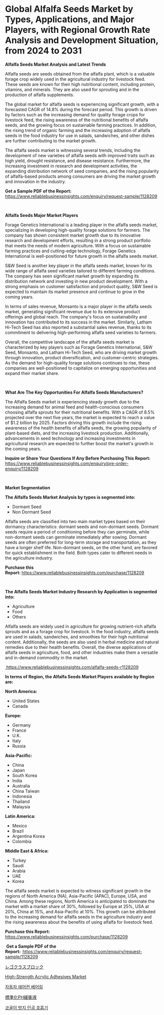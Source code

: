 <p><h1>Global Alfalfa Seeds Market by Types, Applications, and Major Players, with Regional Growth Rate Analysis and Development Situation, from 2024 to 2031</h1></p><p><strong>Alfalfa Seeds Market Analysis and Latest Trends</strong></p>
<p><p>Alfalfa seeds are seeds obtained from the alfalfa plant, which is a valuable forage crop widely used in the agricultural industry for livestock feed. These seeds are known for their high nutritional content, including protein, vitamins, and minerals. They are also used for sprouting and in the production of alfalfa supplements.</p><p>The global market for alfalfa seeds is experiencing significant growth, with a forecasted CAGR of 14.8% during the forecast period. This growth is driven by factors such as the increasing demand for quality forage crops for livestock feed, the rising awareness of the nutritional benefits of alfalfa seeds, and the growing focus on sustainable farming practices. In addition, the rising trend of organic farming and the increasing adoption of alfalfa seeds in the food industry for use in salads, sandwiches, and other dishes are further contributing to the market growth.</p><p>The alfalfa seeds market is witnessing several trends, including the development of new varieties of alfalfa seeds with improved traits such as high yield, drought resistance, and disease resistance. Furthermore, the increasing investment in research and development activities, the expanding distribution network of seed companies, and the rising popularity of alfalfa-based products among consumers are driving the market growth and innovation in the industry.</p></p>
<p><strong>Get a Sample PDF of the Report:&nbsp;</strong> <a href="https://www.reliablebusinessinsights.com/enquiry/request-sample/1128209">https://www.reliablebusinessinsights.com/enquiry/request-sample/1128209</a></p>
<p>&nbsp;</p>
<p><strong>Alfalfa Seeds Major Market Players</strong></p>
<p><p>Forage Genetics International is a leading player in the alfalfa seeds market, specializing in developing high-quality forage solutions for farmers. The company has shown consistent market growth due to its innovative research and development efforts, resulting in a strong product portfolio that meets the needs of modern agriculture. With a focus on sustainable farming practices and cutting-edge technology, Forage Genetics International is well-positioned for future growth in the alfalfa seeds market.</p><p>S&W Seed is another key player in the alfalfa seeds market, known for its wide range of alfalfa seed varieties tailored to different farming conditions. The company has seen significant market growth by expanding its distribution network and investing in new product development. With a strong emphasis on customer satisfaction and product quality, S&W Seed is expected to maintain its market presence and continue to grow in the coming years.</p><p>In terms of sales revenue, Monsanto is a major player in the alfalfa seeds market, generating significant revenue due to its extensive product offerings and global reach. The company's focus on sustainability and innovation has contributed to its success in the market. Similarly, Latham Hi-Tech Seed has also reported a substantial sales revenue, thanks to its commitment to delivering high-performing alfalfa seed varieties to farmers.</p><p>Overall, the competitive landscape of the alfalfa seeds market is characterized by key players such as Forage Genetics International, S&W Seed, Monsanto, and Latham Hi-Tech Seed, who are driving market growth through innovation, product diversification, and customer-centric strategies. As the demand for high-quality forage solutions continues to rise, these companies are well-positioned to capitalize on emerging opportunities and expand their market share.</p></p>
<p>&nbsp;</p>
<p><strong>What Are The Key Opportunities For Alfalfa Seeds Manufacturers?</strong></p>
<p><p>The Alfalfa Seeds market is experiencing steady growth due to the increasing demand for animal feed and health-conscious consumers choosing alfalfa sprouts for their nutritional benefits. With a CAGR of 8.5% projected over the next five years, the market is expected to reach a value of $1.2 billion by 2025. Factors driving this growth include the rising awareness of the health benefits of alfalfa seeds, the growing popularity of plant-based diets, and the increasing livestock production. Additionally, advancements in seed technology and increasing investments in agricultural research are expected to further boost the market's growth in the coming years.</p></p>
<p><strong>Inquire or Share Your Questions If Any Before Purchasing This Report:</strong> <a href="https://www.reliablebusinessinsights.com/enquiry/pre-order-enquiry/1128209">https://www.reliablebusinessinsights.com/enquiry/pre-order-enquiry/1128209</a></p>
<p>&nbsp;</p>
<p><strong>Market Segmentation</strong></p>
<p><strong>The Alfalfa Seeds Market Analysis by types is segmented into:</strong></p>
<p><ul><li>Dormant Seed</li><li>Non Dormant Seed</li></ul></p>
<p><p>Alfalfa seeds are classified into two main market types based on their dormancy characteristics: dormant seeds and non-dormant seeds. Dormant seeds require a period of conditioning before they can germinate, while non-dormant seeds can germinate immediately after sowing. Dormant seeds are often preferred for long-term storage and transportation, as they have a longer shelf life. Non-dormant seeds, on the other hand, are favored for quick establishment in the field. Both types cater to different needs in the agriculture industry.</p></p>
<p><strong>Purchase this Report:&nbsp;</strong><a href="https://www.reliablebusinessinsights.com/purchase/1128209">https://www.reliablebusinessinsights.com/purchase/1128209</a></p>
<p>&nbsp;</p>
<p><strong>The Alfalfa Seeds Market Industry Research by Application is segmented into:</strong></p>
<p><ul><li>Agriculture</li><li>Food</li><li>Others</li></ul></p>
<p><p>Alfalfa seeds are widely used in agriculture for growing nutrient-rich alfalfa sprouts and as a forage crop for livestock. In the food industry, alfalfa seeds are used in salads, sandwiches, and smoothies for their high nutritional content. Additionally, the seeds are also used in herbal medicine and natural remedies due to their health benefits. Overall, the diverse applications of alfalfa seeds in agriculture, food, and other industries make them a versatile and in-demand commodity in the market.</p></p>
<p><a href="https://www.reliablebusinessinsights.com/alfalfa-seeds-r1128209">&nbsp;https://www.reliablebusinessinsights.com/alfalfa-seeds-r1128209</a></p>
<p><strong>In terms of Region, the Alfalfa Seeds Market Players available by Region are:</strong></p>
<p>
    <p> <strong> North America: </strong>
        <ul>
            <li>United States</li>
            <li>Canada</li>
        </ul>
        </p> 
    <p> <strong> Europe: </strong>
        <ul>
            <li>Germany</li>
            <li>France</li>
            <li>U.K.</li>
            <li>Italy</li>
            <li>Russia</li>
        </ul>
        </p> 
    <p> <strong> Asia-Pacific: </strong>
        <ul>
            <li>China</li>
            <li>Japan</li>
            <li>South Korea</li>
            <li>India</li>
            <li>Australia</li>
            <li>China Taiwan</li>
            <li>Indonesia</li>
            <li>Thailand</li>
            <li>Malaysia</li>
        </ul>
        </p> 
    <p> <strong> Latin America: </strong>
        <ul>
            <li>Mexico</li>
            <li>Brazil</li>
            <li>Argentina Korea</li>
            <li>Colombia</li>
        </ul>
        </p> 
    <p> <strong> Middle East & Africa: </strong>
        <ul>
            <li>Turkey</li>
            <li>Saudi</li>
            <li>Arabia</li>
            <li>UAE</li>
            <li>Korea</li>
        </ul>
    </p>
    </p>
<p><p>The alfalfa seeds market is expected to witness significant growth in the regions of North America (NA), Asia-Pacific (APAC), Europe, USA, and China. Among these regions, North America is anticipated to dominate the market with a market share of 30%, followed by Europe at 25%, USA at 20%, China at 15%, and Asia-Pacific at 10%. This growth can be attributed to the increasing demand for alfalfa seeds in the agriculture industry and the rising awareness about the benefits of using alfalfa for livestock feed.</p></p>
<p><strong>Purchase this Report: </strong><a href="https://www.reliablebusinessinsights.com/purchase/1128209">https://www.reliablebusinessinsights.com/purchase/1128209</a></p>
<p>&nbsp;<strong>Get a Sample PDF of the Report:&nbsp;&nbsp;</strong><a href="https://www.reliablebusinessinsights.com/enquiry/request-sample/1128209">https://www.reliablebusinessinsights.com/enquiry/request-sample/1128209</a></p>
<p><strong></strong></p>
<p><p><a href="https://github.com/efcvopdgkdx128/Market-Research-Report-List-2/blob/main/7474400119603.md">レゴクラスブロック</a></p><p><a href="https://github.com/mhrnetwork1/Market-Research-Report-List-1/blob/main/high-strength-acrylic-adhesives-market.md">High-Strength Acrylic Adhesives Market</a></p><p><a href="https://github.com/trmesnao7959541/Market-Research-Report-List-2/blob/main/1415960112261.md">자동차 에어컨 베어링</a></p><p><a href="https://medium.com/@grarrity46851/%E6%A8%99%E6%BA%96%E5%8C%96%E3%81%95%E3%82%8C%E3%81%9Fph%E3%83%90%E3%83%83%E3%83%95%E3%82%A1%E3%83%BC%E3%82%BD%E3%83%AA%E3%83%A5%E3%83%BC%E3%82%B7%E3%83%A7%E3%83%B3%E5%B8%82%E5%A0%B4%E3%81%AE%E5%8B%95%E5%90%91%E3%81%A8%E6%88%90%E9%95%B7%E3%83%89%E3%83%A9%E3%82%A4%E3%83%90%E3%83%BC%E3%82%92%E5%88%86%E6%9E%90%E3%81%97-2024%E5%B9%B4%E3%81%8B%E3%82%892031%E5%B9%B4%E3%81%BE%E3%81%A7%E3%81%AE%E4%BA%88%E6%B8%AC%E3%82%92%E8%A1%8C%E3%81%A3%E3%81%A6%E3%81%84%E3%81%BE%E3%81%99-9218d48d7550">標準化PH緩衝液</a></p><p><a href="https://github.com/ConstantinVon/Market-Research-Report-List-1/blob/main/1103090126793.md">코골이 방지 인공 호흡기</a></p></p>